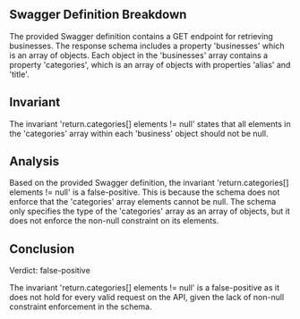 ## Swagger Definition Breakdown

The provided Swagger definition contains a GET endpoint for retrieving businesses. The response schema includes a property 'businesses' which is an array of objects. Each object in the 'businesses' array contains a property 'categories', which is an array of objects with properties 'alias' and 'title'.

## Invariant

The invariant 'return.categories[] elements != null' states that all elements in the 'categories' array within each 'business' object should not be null.

## Analysis

Based on the provided Swagger definition, the invariant 'return.categories[] elements != null' is a false-positive. This is because the schema does not enforce that the 'categories' array elements cannot be null. The schema only specifies the type of the 'categories' array as an array of objects, but it does not enforce the non-null constraint on its elements.

## Conclusion

Verdict: false-positive

The invariant 'return.categories[] elements != null' is a false-positive as it does not hold for every valid request on the API, given the lack of non-null constraint enforcement in the schema.
